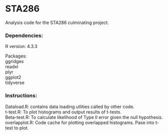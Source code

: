 # STA286
Analysis code for the STA286 culminating project.

### Dependencies:
R version: 4.3.3 <br/>

Packages: <br/>
ggridges <br/>
readxl <br/>
plyr <br/>
ggplot2 <br/>
tidyverse <br/>

### Instructions:
Dataload.R: contains data loading utlities called by other code. <br/>
t-test.R: To plot histograms and output results of t-tests. <br/>
Beta-test.R: To calculate likelihood of Type II error given the null hypothesis. <br/>
overlapplot.R: Code cache for plotting overlapped histograms. Pase into t-test to plot. <br/>